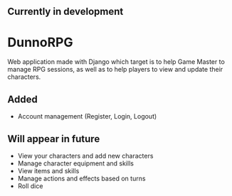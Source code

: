 ## Currently in development
# DunnoRPG
Web application made with Django which target is to help Game Master to manage RPG sessions, as well as to help players to view and update their characters. 

## Added
- Account management (Register, Login, Logout)

## Will appear in future
- View your characters and add new characters
- Manage character equipment and skills
- View items and skills
- Manage actions and effects based on turns
- Roll dice
